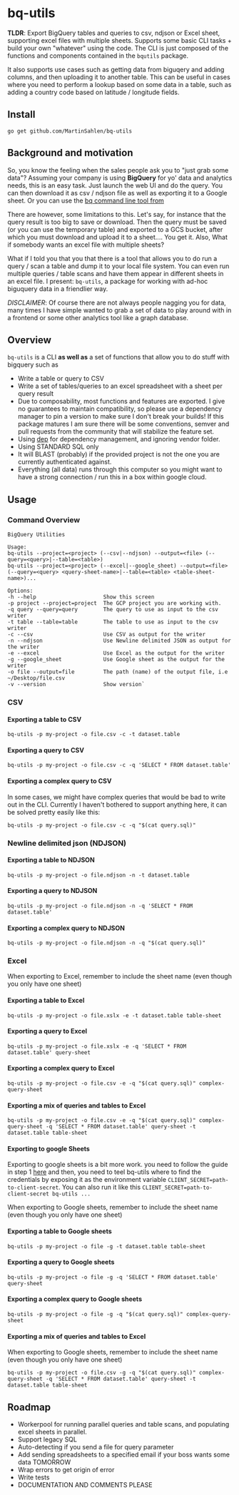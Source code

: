 # bq-utils
**TLDR**: Export BigQuery tables and queries to csv, ndjson or Excel sheet, supporting excel files with multiple sheets. Supports some basic CLI tasks + build your own "whatever" using the code. The CLI is just composed of the functions and components contained in the `bqutils` package.

It also supports use cases such as getting data from biguqery and adding columns, and then uploading it to another table. This can be useful in cases where you need to perform a lookup based on some data in a table, such as adding a country code based on latitude / longitude fields.

## Install
`go get github.com/MartinSahlen/bq-utils`

## Background and motivation
So, you know the feeling when the sales people ask you to "just grab some data"? Assuming your company is using **BigQuery** for yo' data and analytics needs, this is an easy task. Just launch the web UI and do the query. You can then download it as csv / ndjson file as well as exporting it to a Google sheet. Or you can use the [bq command line tool from](https://cloud.google.com/bigquery/bq-command-line-tool)

There are however, some limitations to this. Let's say, for instance that the query result is too big to save or download. Then the query must be saved (or you can use the temporary table) and exported to a GCS bucket, after which you must download and upload it to a sheet.... You get it. Also, What if somebody wants an excel file with multiple sheets?

What if I told you that you that there is a tool that allows you to do run a query / scan a table and dump it to your local file system. You can even run multiple queries / table scans and have them appear in different sheets in an excel file. I present: `bq-utils`, a package for working with ad-hoc biguquery data in a friendlier way.

*DISCLAIMER*: Of course there are not always people nagging you for data, many times I have simple wanted to grab a set of
data to play around with in a frontend or some other analytics tool like a graph database.

## Overview
`bq-utils` is a CLI **as well as** a set of functions that allow you to do stuff with bigquery such as

- Write a table or query to CSV
- Write a set of tables/queries to an excel spreadsheet with a sheet per query result
- Due to composability, most functions and features are exported. I give no guarantees to maintain compatibility, so please use a dependency manager to pin a version to make sure I don't break your builds! If this package matures I am sure there will be some conventions, semver and pull requests from the community that will stabilize the feature set.
- Using [dep](https:///www.github.com/golang/dep) for dependency management, and ignoring vendor folder.
- Using STANDARD SQL only
- It will BLAST (probably) if the provided project is not the one you are currently authenticated against.
- Everything (all data) runs through this computer so you might want to have a strong connection / run this in a box within google cloud.

## Usage

### Command Overview

```
BigQuery Utilities

Usage:
bq-utils --project=<project> (--csv|--ndjson) --output=<file> (--query=<query>|--table=<table>)
bq-utils --project=<project> (--excel|--google_sheet) --output=<file> (--query=<query> <query-sheet-name>|--table=<table> <table-sheet-name>)...

Options:
-h --help                     Show this screen
-p project --project=project  The GCP project you are working with.
-q query --query=query        The query to use as input to the csv writer
-t table --table=table        The table to use as input to the csv writer
-c --csv                      Use CSV as output for the writer
-n --ndjson                   Use Newline delimited JSON as output for the writer
-e --excel                    Use Excel as the output for the writer
-g --google_sheet             Use Google sheet as the output for the writer
-o file --output=file         The path (name) of the output file, i.e ~/Desktop/file.csv
-v --version                  Show version`
```


### CSV

#### Exporting a table to CSV
`bq-utils -p my-project -o file.csv -c -t dataset.table`

#### Exporting a query to CSV
`bq-utils -p my-project -o file.csv -c -q 'SELECT * FROM dataset.table'`

#### Exporting a complex query to CSV
In some cases, we might have complex queries that would be bad to write out in the CLI. Currently I haven't bothered to support anything here, it can be solved pretty easily like this:

`bq-utils -p my-project -o file.csv -c -q "$(cat query.sql)"`

### Newline delimited json (NDJSON)

#### Exporting a table to NDJSON
`bq-utils -p my-project -o file.ndjson -n -t dataset.table`

#### Exporting a query to NDJSON
`bq-utils -p my-project -o file.ndjson -n -q 'SELECT * FROM dataset.table'`

#### Exporting a complex query to NDJSON
`bq-utils -p my-project -o file.ndjson -n -q "$(cat query.sql)"`

### Excel
When exporting to Excel, remember to include the sheet name
(even though you only have one sheet)

#### Exporting a table to Excel
`bq-utils -p my-project -o file.xslx -e -t dataset.table table-sheet`

#### Exporting a query to Excel
`bq-utils -p my-project -o file.xslx -e -q 'SELECT * FROM dataset.table' query-sheet`

#### Exporting a complex query to Excel
`bq-utils -p my-project -o file.csv -e -q "$(cat query.sql)" complex-query-sheet`

#### Exporting a mix of queries and tables to Excel

`bq-utils -p my-project -o file.csv -e -q "$(cat query.sql)" complex-query-sheet -q 'SELECT * FROM dataset.table' query-sheet -t dataset.table table-sheet`

#### Exporting to google Sheets
Exporting to google sheets is a bit more work. you need to follow the guide in step 1 [here](https://developers.google.com/sheets/api/quickstart/go) and then, you need to teel bq-utils where to find the credentials by exposing it as the environment variable `CLIENT_SECRET=path-to-client-secret`. You can also run it like this `CLIENT_SECRET=path-to-client-secret bq-utils ...`

When exporting to Google sheets, remember to include the sheet name
(even though you only have one sheet)

#### Exporting a table to Google sheets
`bq-utils -p my-project -o file -g -t dataset.table table-sheet`

#### Exporting a query to Google sheets
`bq-utils -p my-project -o file -g -q 'SELECT * FROM dataset.table' query-sheet`

#### Exporting a complex query to Google sheets
`bq-utils -p my-project -o file -g -q "$(cat query.sql)" complex-query-sheet`

#### Exporting a mix of queries and tables to Excel

When exporting to Google sheets, remember to include the sheet name
(even though you only have one sheet)

`bq-utils -p my-project -o file.csv -g -q "$(cat query.sql)" complex-query-sheet -q 'SELECT * FROM dataset.table' query-sheet -t dataset.table table-sheet`

## Roadmap
- Workerpool for running parallel queries and table scans, and populating excel sheets in parallel.
- Support legacy SQL
- Auto-detecting if you send a file for query parameter
- Add sending spreadsheets to a specified email if your boss wants some data TOMORROW
- Wrap errors to get origin of error
- Write tests
- DOCUMENTATION AND COMMENTS PLEASE
